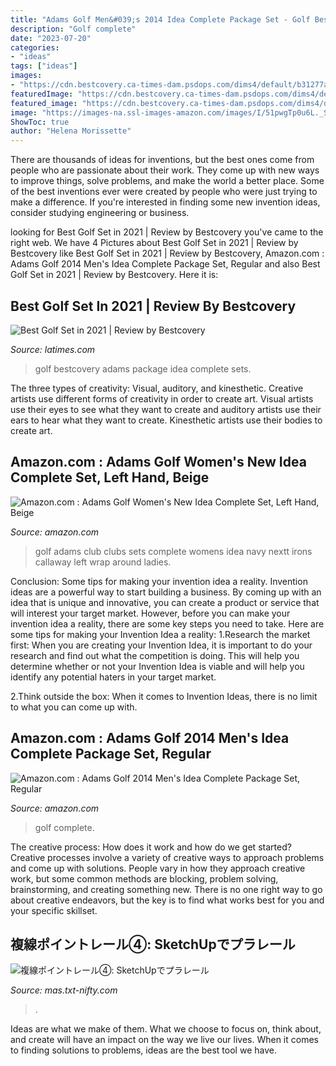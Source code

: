```yaml
---
title: "Adams Golf Men&#039;s 2014 Idea Complete Package Set - Golf Bestcovery Adams Package Idea Complete Sets"
description: "Golf complete"
date: "2023-07-20"
categories:
- "ideas"
tags: ["ideas"]
images:
- "https://cdn.bestcovery.ca-times-dam.psdops.com/dims4/default/b31277a/2147483647/strip/true/crop/500x333+0+83/resize/840x560!/quality/90/?url=http:%2F%2Fbestcovery-brightspot.s3.amazonaws.com%2F30%2F93%2Fb5c7a8175b18a2db44503a3120f6%2F519ngdrhs8l-sl500-aa500.jpg"
featuredImage: "https://cdn.bestcovery.ca-times-dam.psdops.com/dims4/default/b31277a/2147483647/strip/true/crop/500x333+0+83/resize/840x560!/quality/90/?url=http:%2F%2Fbestcovery-brightspot.s3.amazonaws.com%2F30%2F93%2Fb5c7a8175b18a2db44503a3120f6%2F519ngdrhs8l-sl500-aa500.jpg"
featured_image: "https://cdn.bestcovery.ca-times-dam.psdops.com/dims4/default/b31277a/2147483647/strip/true/crop/500x333+0+83/resize/840x560!/quality/90/?url=http:%2F%2Fbestcovery-brightspot.s3.amazonaws.com%2F30%2F93%2Fb5c7a8175b18a2db44503a3120f6%2F519ngdrhs8l-sl500-aa500.jpg"
image: "https://images-na.ssl-images-amazon.com/images/I/51pwgTp0u6L._SY300_QL70_.jpg"
ShowToc: true
author: "Helena Morissette"
---
```



There are thousands of ideas for inventions, but the best ones come from people who are passionate about their work. They come up with new ways to improve things, solve problems, and make the world a better place. Some of the best inventions ever were created by people who were just trying to make a difference. If you're interested in finding some new invention ideas, consider studying engineering or business.

	

		
looking for Best Golf Set in 2021 | Review by Bestcovery you've came to the right web. We have 4 Pictures about Best Golf Set in 2021 | Review by Bestcovery like Best Golf Set in 2021 | Review by Bestcovery, Amazon.com : Adams Golf 2014 Men&#039;s Idea Complete Package Set, Regular and also Best Golf Set in 2021 | Review by Bestcovery. Here it is:
		
    
## Best Golf Set In 2021 | Review By Bestcovery

<img loading=lazy src="https://cdn.bestcovery.ca-times-dam.psdops.com/dims4/default/b31277a/2147483647/strip/true/crop/500x333+0+83/resize/840x560!/quality/90/?url=http:%2F%2Fbestcovery-brightspot.s3.amazonaws.com%2F30%2F93%2Fb5c7a8175b18a2db44503a3120f6%2F519ngdrhs8l-sl500-aa500.jpg" onerror="this.onerror=null;this.src='https://tse3.mm.bing.net/th?id=OIP.Bw5tOTvt8Uam_mf-DwadsgHaE8&amp;pid=15.1';" alt="Best Golf Set in 2021 | Review by Bestcovery">

_Source: latimes.com_

>golf bestcovery adams package idea complete sets. 

	

The three types of creativity: Visual, auditory, and kinesthetic.
Creative artists use different forms of creativity in order to create art. Visual artists use their eyes to see what they want to create and auditory artists use their ears to hear what they want to create. Kinesthetic artists use their bodies to create art.

    
## Amazon.com : Adams Golf Women&#039;s New Idea Complete Set, Left Hand, Beige

<img loading=lazy src="https://images-na.ssl-images-amazon.com/images/I/51pwgTp0u6L._SY300_QL70_.jpg" onerror="this.onerror=null;this.src='https://tse3.mm.bing.net/th?id=OIP.0fELvaEW6f2qEkw8xhQfyAAAAA&amp;pid=15.1';" alt="Amazon.com : Adams Golf Women&#039;s New Idea Complete Set, Left Hand, Beige">

_Source: amazon.com_

>golf adams club clubs sets complete womens idea navy nextt irons callaway left wrap around ladies. 

	

Conclusion: Some tips for making your invention idea a reality.
Invention ideas are a powerful way to start building a business. By coming up with an idea that is unique and innovative, you can create a product or service that will interest your target market. However, before you can make your invention idea a reality, there are some key steps you need to take. Here are some tips for making your Invention Idea a reality:
1.Research the market first: When you are creating your Invention Idea, it is important to do your research and find out what the competition is doing. This will help you determine whether or not your Invention Idea is viable and will help you identify any potential haters in your target market.

2.Think outside the box: When it comes to Invention Ideas, there is no limit to what you can come up with.

    
## Amazon.com : Adams Golf 2014 Men&#039;s Idea Complete Package Set, Regular

<img loading=lazy src="https://images-na.ssl-images-amazon.com/images/I/4116O6XJbUL._SY300_QL70_.jpg" onerror="this.onerror=null;this.src='https://tse3.mm.bing.net/th?id=OIP.neO_4oijp2ALITe2g9bYsAAAAA&amp;pid=15.1';" alt="Amazon.com : Adams Golf 2014 Men&#039;s Idea Complete Package Set, Regular">

_Source: amazon.com_

>golf complete. 

	

The creative process: How does it work and how do we get started?
Creative processes involve a variety of creative ways to approach problems and come up with solutions. People vary in how they approach creative work, but some common methods are blocking, problem solving, brainstorming, and creating something new. There is no one right way to go about creative endeavors, but the key is to find what works best for you and your specific skillset.

    
## 複線ポイントレール④: SketchUpでプラレール

<img loading=lazy src="http://mas.txt-nifty.com/3d/images/2009/09/13/2009091312.jpg" onerror="this.onerror=null;this.src='https://tse1.mm.bing.net/th?id=OIP.OOY4krI0pJLaaNQuAUbU8gHaEK&amp;pid=15.1';" alt="複線ポイントレール④: SketchUpでプラレール">

_Source: mas.txt-nifty.com_

>. 

	

Ideas are what we make of them. What we choose to focus on, think about, and create will have an impact on the way we live our lives. When it comes to finding solutions to problems, ideas are the best tool we have.

